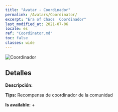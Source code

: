 ```yaml
---
title: "Avatar - Coordinador"
permalink: /Avatars/Coordinator/
excerpt: "Era of Chaos  Coordinador"
last_modified_at: 2021-07-06
locale: es
ref: "Coordinator.md"
toc: false
classes: wide
---
```

 ![Coordinador](/images/a/avatarFrame_15.png)

## Detalles

 **Descripción:**  

 **Tips:** Recompensa de coordinador de la comunidad 

 **Is available:**  + 

